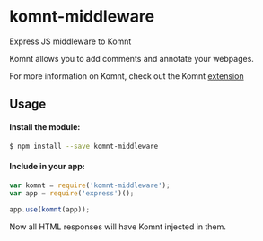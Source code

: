 # komnt-middleware

Express JS middleware to Komnt

Komnt allows you to add comments and annotate your webpages.

For more information on Komnt, check out the Komnt
[extension](https://chrome.google.com/webstore/detail/komnt/ocopajchgbhmlkcfbppfiegapgjneppa)

## Usage

#### Install the module:

```Bash
$ npm install --save komnt-middleware
```

#### Include in your app:

```JavaScript
var komnt = require('komnt-middleware');
var app = require('express')();

app.use(komnt(app));
```

Now all HTML responses will have Komnt injected in them.
